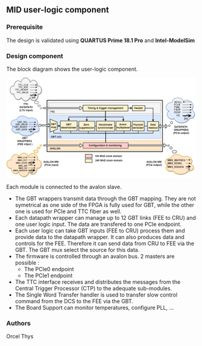 
## MID user-logic component 

### Prerequisite 

The design is validated using **QUARTUS Prime 18.1 Pro** and **Intel-ModelSim**

### Design component 

The block diagram shows the user-logic component. 

![user-logic overview](ul.png)

Each module is connected to the avalon slave.
- The GBT wrappers transmit data through the GBT mapping. They are not symetrical as one side of the FPGA is fully used for GBT,
while the other one is used for PCIe and TTC fiber as well.
- Each datapath wrapper can manage up to 12 GBT links (FEE to CRU) and one user logic input. The data are transfered to one PCIe endpoint.
- Each user logic can take GBT inputs (FEE to CRU) process them and provide data to the datapath wrapper. It can also produces data and controls for the FEE. 
Therefore it can send data from CRU to FEE via the GBT. The GBT mux select the source for this data.
- The firmware is controlled through an avalon bus. 2 masters are possible : 
	- The PCIe0 endpoint
	- The PCIe1 endpoint
- The TTC interface receives and distributes the messages from the Central Trigger Processor (CTP) to the adequate sub-modules.
- The Single Word Transfer handler is used to transfer slow control command from the DCS to the FEE via the GBT.
- The Board Support can monitor temperatures, configure PLL, ...

### Authors

Orcel Thys